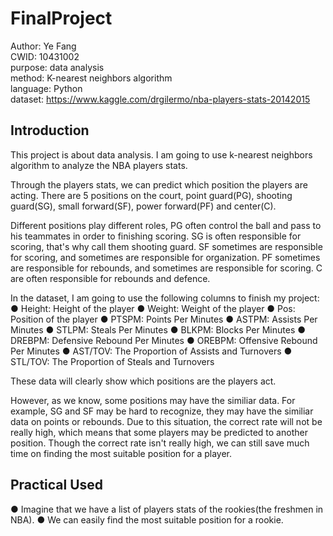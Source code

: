 # FinalProject
Author: Ye Fang</br>
CWID: 10431002</br>
purpose: data analysis</br>
method: K-nearest neighbors algorithm</br>
language: Python</br>
dataset: https://www.kaggle.com/drgilermo/nba-players-stats-20142015</br>

## Introduction
This project is about data analysis. I am going to use k-nearest neighbors algorithm to analyze the NBA players stats. 

Through the players stats, we can predict which position the players are acting. There are 5 positions on the court, point guard(PG), shooting guard(SG), small forward(SF), power forward(PF) and center(C).

Different positions play different roles, PG often control the ball and pass to his teammates in order to finishing scoring. SG is often responsible for scoring, that's why call them shooting guard. SF sometimes are responsible for scoring, and sometimes are responsible for organization. PF sometimes are responsible for rebounds, and sometimes are responsible for scoring. C are often responsible for rebounds and defence.

In the dataset, I am going to use the following columns to finish my project:
● Height: Height of the player
● Weight: Weight of the player
● Pos: Position of the player
● PTSPM: Points Per Minutes
● ASTPM: Assists Per Minutes
● STLPM: Steals Per Minutes
● BLKPM: Blocks Per Minutes
● DREBPM: Defensive Rebound Per Minutes
● OREBPM: Offensive Rebound Per Minutes
● AST/TOV: The Proportion of Assists and Turnovers
● STL/TOV: The Proportion of Steals and Turnovers

These data will clearly show which positions are the players act.

However, as we know, some positions may have the similiar data. For example, SG and SF may be hard to recognize, they may have the similiar data on points or rebounds. Due to this situation, the correct rate will not be really high, which means that some players may be predicted to another position. Though the correct rate isn't really high, we can still save much time on finding the most suitable position for a player.

## Practical Used
● Imagine that we have a list of players stats of the rookies(the freshmen in NBA).
● We can easily find the most suitable position for a rookie.
